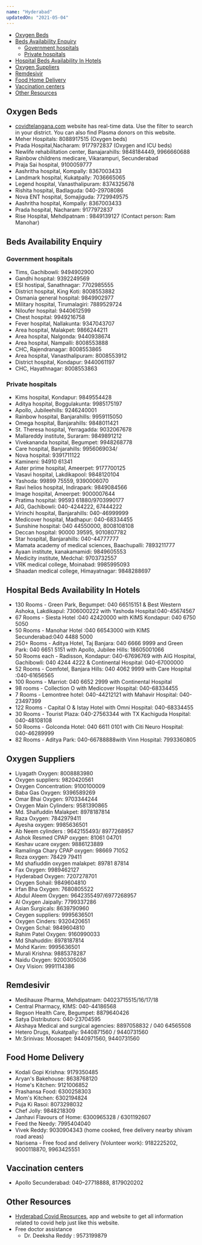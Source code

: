 ```yaml
---
name: "Hyderabad"
updatedOn: "2021-05-04"
---
```


- [Oxygen Beds](#oxygen-beds)
- [Beds Availability Enquiry](#beds-availability-enquiry)
  - [Government hospitals](#government-hospitals)
  - [Private hospitals](#private-hospitals)
- [Hospital Beds Availability In Hotels](#hospital-beds-availability-in-hotels)
- [Oxygen Suppliers](#oxygen-suppliers)
- [Remdesivir](#remdesivir)
- [Food Home Delivery](#food-home-delivery)
- [Vaccination centers](#vaccination-centers)
- [Other Resources](#other-resources)

## Oxygen Beds

- [covidtelangana.com](https://covidtelangana.com/) website has real-time data. Use the filter to search in your district. You can also find Plasma donors on this website.
- Meher Hospitals: 8088917515 (Oxygen beds)
- Prada Hospital,Nacharam: 9177972837 (Oxygen and ICU beds)
- Newlife rehabilitation center, Banajarahills: 9848184449, 9966660688
- Rainbow childrens medicare, Vikarampuri, Secunderabad
- Praja Sai hospital, 9100059777
- Aashritha hospital, Kompally: 8367003433
- Landmark hospital, Kukatpally: 7036665065
- Legend hospital, Vanasthalipuram: 8374325678
- Rishita hospital, Badlaguda: 040-29708086
- Nova ENT hospital, Somajiguda: 7729949575
- Aashritha hospital, Kompally: 8367003433
- Prada hospital, Nacharam: 9177972837
- Rise Hospital, Mehdipatnam : 9849139127 (Contact person: Ram Manohar)

## Beds Availability Enquiry

### Government hospitals

- Tims, Gachibowli: 9494902900
- Gandhi hospital: 9392249569
- ESI hostipal, Sanathnagar: 7702985555
- District hospital, King Koti: 8008553882
- Osmania general hospital: 9849902977
- Military hospital, Tirumalagiri: 7889529724
- Niloufer hospital: 9440612599
- Chest hospital: 9949216758
- Fever hospital, Nallakunta: 9347043707
- Area hospital, Malakpet: 9866244211
- Area hospital, Nalgonda: 9440938674
- Area hospital, Nampalli: 8008553888
- CHC, Rajendranagar: 8008553865
- Area hospital, Vanasthalipuram: 8008553912
- District hospital, Kondapur: 9440061197
- CHC, Hayathnagar: 8008553863

### Private hospitals

- Kims hospital, Kondapur: 9849554428
- Aditya hospital, Boggulakunta: 9985175197
- Apollo, Jubileehills: 9246240001
- Rainbow hospital, Banjarahills: 9959115050
- Omega hospital, Banjarahills: 9848011421
- St. Theresa hospital, Yerragadda: 9032067678
- Mallareddy institute, Suraram: 9849891212
- Vivekananda hospital, Begumpet: 9948268778
- Care hospital, Banjarahills: 9956069034/
- Nova hospital: 9391711122
- Kamineni: 94910 61341
- Aster prime hospital, Ameerpet: 9177700125
- Vasavi hospital, Lakdikapool: 9848120104
- Yashoda: 99899 75559, 9390006070
- Ravi helios hospital, Indirapark: 9849084566
- Image hospital, Ameerpet: 9000007644
- Pratima hospital: 99593 61880/9703990177
- AIG, Gachibowli: 040-4244222, 67444222
- Virinchi hospital, Banjarahills: 040-46999999
- Medicover hospital, Madhapur: 040-68334455
- Sunshine hospital: 040 44550000, 8008108108
- Deccan hospital: 90000 39595, 9010807782
- Star hospital, Banjarahills: 040-44777777
- Mamata academy of medical sciences, Baachupalli: 7893211777
- Ayaan institute, kanakamamidi: 9849605553
- Medicity institute, Medchal: 9703732557
- VRK medical college, Moinabad: 9985995093
- Shaadan medical college, Himayatnagar: 9848288697

## Hospital Beds Availability In Hotels

- 130 Rooms - Green Park, Begumpet: 040 66515151 & Best Western Ashoka, Lakdikapul: 7306000222 with Yashoda Hospital:040-45674567
- 67 Rooms - Siesta Hotel :040 42420000 with KIMS Kondapur: 040 6750 5050
- 50 Rooms - Manohar Hotel :040 66543000 with KIMS Secunderabad:040 4488 5000
- 250+ Rooms - Aditya Hotel, Taj Banjara: 040 6666 9999 and Green Park: 040 6651 5151 with Apollo, Jubilee Hills: 18605001066
- 50 Rooms each - Radisson, Kondapur: 040-67696769 with AIG Hospital, Gachibowli: 040 4244 4222 & Continental Hospital: 040-67000000
- 52 Rooms - Comfotel, Banjara Hills: 040 4062 9999 with Care Hospital :040-61656565
- 100 Rooms - Marriot: 040 6652 2999 with Continental Hospital
- 98 rooms - Collection O with Medicover Hospital: 040-68334455
- 7 Rooms - Lemontree hotel: 040-44212121 with Mahavir Hospital: 040-23497399
- 122 Rooms - Capital O & Istay Hotel with Omni Hospital: 040-68334455
- 30 Rooms - Tourist Plaza: 040-27563344 with TX Kachiguda Hospital: 040-48108108
- 50 Rooms - Golconda Hotel: 040 6611 0101 with Citi Neuro Hospital: 040-46289999
- 82 Rooms - Aditya Park: 040-66788888with Vinn Hospital: 7993360805

## Oxygen Suppliers

- Liyagath Oxygen: 8008883980
- Oxygen suppliers: 9820420561
- Oxygen Concentration: 9100100009
- Baba Gas Oxygen: 9396589269
- Omar Bhai Oxygen: 9703344244
- Oxygen Main Cylinders: 9581390865
- Md. Shaifuddin Malakpet: 8978187814
- Raza Oxygen: 7842979411
- Ayesha oxygen: 9985636501
- Ab Neem cylinders : 9642155493/ 8977268957
- Ashok Resmed CPAP oxygen: 81061 04701
- Keshav ucare oxygen: 9886123889
- Ramalinga Chary CPAP oxygen: 98669 71052
- Roza oxygen: 78429 79411
- Md shafiuddin oxygen malakpet: 89781 87814
- Fax Oxygen: 9989462127
- Hyderabad Oxygen: 7207278701
- Oxygen Sohail: 9849604810
- Irfan Bha Oxygen: 7680805522
- Abdul Aleem Oxygen: 9642355497/6977268957
- Al Oxygen Jaipally: 7799337286
- Asian Surgicals: 8639790960
- Ceygen suppliers: 9995636501
- Oxygen Cinders: 9320420651
- Oxygen Schal: 9849604810
- Rahim Patel Oxygen: 9160990033
- Md Shahuddin: 8978187814
- Mohd Karim: 9995636501
- Murali Krishna: 9885378287
- Naidu Oxygen: 9200305036
- Oxy Vision: 9991114386

## Remdesivir

- Medihauxe Pharma, Mehdipatnam: 04023715515/16/17/18
- Central Pharmacy, KIMS: 040-44186568
- Regson Health Care, Begumpet: 8879640426
- Satya Distributors: 040-23704595
- Akshaya Medical and surgical agencies: 8897058832 / 040 64565508
- Hetero Drugs, Kukatpally: 9440871560 / 9440731560
- Mr.Srinivas: Moosapet: 9440971560, 9440731560

## Food Home Delivery

- Kodali Gopi Krishna: 9179350485
- Aryan's Bakehouse: 8638768120
- Home's Kitchen: 9121006852
- Prashansa Food: 6300258303
- Mom's Kitchen: 6302194824
- Puja Ki Rasoi: 8073298032
- Chef Jolly: 9848218309
- Janhavi Flavours of Home: 6300965328 / 6301192607
- Feed the Needy: 7995404040
- Vivek Reddy: 9030904343 (home cooked, free delivery nearby shivam road areas)
- Narisena - Free food and delivery (Volunteer work): 9182225202, 9000118870, 9963425551

## Vaccination centers

- Apollo Secunderabad: 040–27718888, 8179020202

## Other Resources

- [Hyderabad Covid Reosurces](https://hydcovidresources.com/), app and website to get all information related to covid help just like this website.
- Free doctor assistance
  - Dr. Deeksha Reddy : 9573199879

